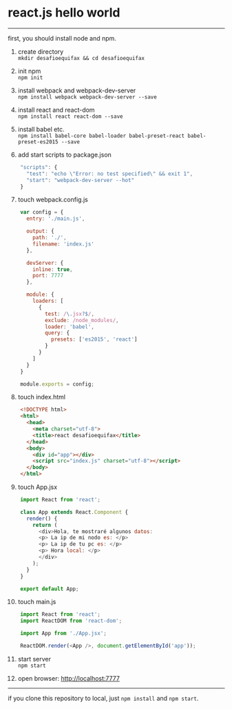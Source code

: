 # react.js hello world
---
first, you should install node and npm.

1. create directory  
    `mkdir desafioequifax && cd desafioequifax`

2. init npm  
    `npm init`

3. install webpack and webpack-dev-server  
    `npm install webpack webpack-dev-server --save`

4. install react and react-dom  
    `npm install react react-dom --save`

5. install babel etc.  
    `npm install babel-core babel-loader babel-preset-react babel-preset-es2015 --save`

6. add start scripts to package.json
```javascript
    "scripts": {
      "test": "echo \"Error: no test specified\" && exit 1",
      "start": "webpack-dev-server --hot"
    }
```

7. touch webpack.config.js
```javascript
    var config = {
      entry: './main.js',

      output: {
        path: './',
        filename: 'index.js'
      },

      devServer: {
        inline: true,
        port: 7777
      },

      module: {
        loaders: [
          {
            test: /\.jsx?$/,
            exclude: /node_modules/,
            loader: 'babel',
            query: {
              presets: ['es2015', 'react']
            }
          }
        ]
      }
    }

    module.exports = config;
```

8. touch index.html
```html
    <!DOCTYPE html>
    <html>
      <head>
        <meta charset="utf-8">
        <title>react desafioequifax</title>
      </head>
      <body>
        <div id="app"></div>
        <script src="index.js" charset="utf-8"></script>
      </body>
    </html>
```

9. touch App.jsx
```javascript
    import React from 'react';

    class App extends React.Component {
      render() {
        return (
          <div>Hola, te mostraré algunos datos: 
          <p> La ip de mi nodo es: </p>
          <p> La ip de tu pc es: </p>
          <p> Hora local: </p>
          </div>
        );
      }
    }

    export default App;
```

10. touch main.js
```javascript
    import React from 'react';
    import ReactDOM from 'react-dom';

    import App from './App.jsx';

    ReactDOM.render(<App />, document.getElementById('app'));
```

11. start server  
    `npm start`

12. open browser: [http://localhost:7777](http://localhost:7777)

---
if you clone this repository to local, just `npm install` and `npm start`.
